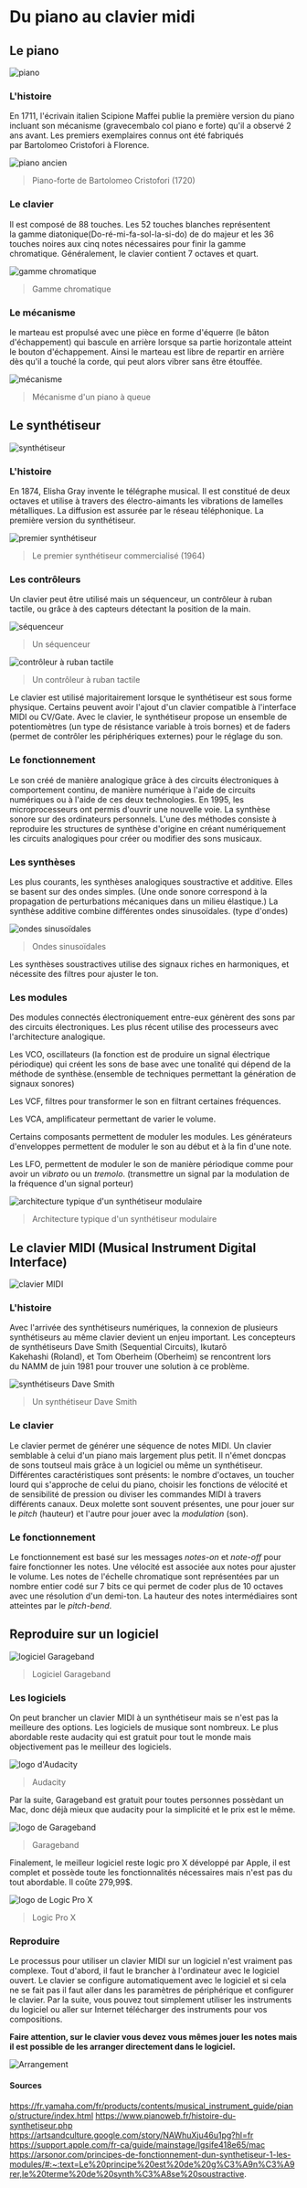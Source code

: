 # Du piano au clavier midi
## Le piano

![piano](medias/piano.jpeg)

### L'histoire
En 1711, l'écrivain italien Scipione Maffei publie la première version du piano incluant son mécanisme (gravecembalo col piano e forte) qu'il a observé 2 ans avant. Les premiers exemplaires connus ont été fabriqués par Bartolomeo Cristofori à Florence.

![piano ancien](medias/piano_histoire.jpeg)
> Piano-forte de Bartolomeo Cristofori (1720)

### Le clavier
Il est composé de 88 touches. Les 52 touches blanches représentent la gamme diatonique(Do-ré-mi-fa-sol-la-si-do) de do majeur et les 36 touches noires aux cinq notes nécessaires pour finir la gamme chromatique. Généralement, le clavier contient 7 octaves et quart. 

![gamme chromatique](medias/gamme_chromatique.png)
> Gamme chromatique

### Le mécanisme
le marteau est propulsé avec une pièce en forme d'équerre (le bâton d'échappement) qui bascule en arrière lorsque sa partie horizontale atteint le bouton d'échappement. Ainsi le marteau est libre de repartir en arrière dès qu'il a touché la corde, qui peut alors vibrer sans être étouffée.

![mécanisme](medias/mecanisme.png)
> Mécanisme d'un piano à queue

## Le synthétiseur

![synthétiseur](medias/synthe.jpeg)

### L'histoire
En 1874, Elisha Gray invente le télégraphe musical. Il est constitué de deux octaves et utilise à travers des électro-aimants les vibrations de lamelles métalliques. La diffusion est assurée par le réseau téléphonique. La première version du synthétiseur.

![premier synthétiseur](medias/synthetiseur_premier.jpeg)
> Le premier synthétiseur commercialisé (1964)

### Les contrôleurs
Un clavier peut être utilisé mais un séquenceur, un contrôleur à ruban tactile, ou grâce à des capteurs détectant la position de la main. 

![séquenceur](medias/sequenceur.jpeg)
> Un séquenceur

![contrôleur à ruban tactile](medias/controleur.png)
> Un contrôleur à ruban tactile

Le clavier est utilisé majoritairement lorsque le synthétiseur est sous forme physique. Certains peuvent avoir l'ajout d'un clavier compatible à l'interface MIDI ou CV/Gate. Avec le clavier, le synthétiseur propose un ensemble de potentiomètres (un type de résistance variable à trois bornes) et de faders (permet de contrôler les périphériques externes) pour le réglage du son.

### Le fonctionnement
Le son créé de manière analogique grâce à des circuits électroniques à comportement continu, de manière numérique à l'aide de circuits numériques ou à l'aide de ces deux technologies. En 1995, les microprocesseurs ont permis d'ouvrir une nouvelle voie. La synthèse sonore sur des ordinateurs personnels. L'une des méthodes consiste à reproduire les structures de synthèse d'origine en créant numériquement les circuits analogiques pour créer ou modifier des sons musicaux. 

### Les synthèses
Les plus courants, les synthèses analogiques soustractive et additive. Elles se basent sur des ondes simples. 
(Une onde sonore correspond à la propagation de perturbations mécaniques dans un milieu élastique.)
La synthèse additive combine différentes ondes sinusoïdales. (type d'ondes)

![ondes sinusoïdales](medias/onde_sinu.jpeg)
> Ondes sinusoïdales

Les synthèses soustractives utilise des signaux riches en harmoniques, et nécessite des filtres pour ajuster le ton.

### Les modules
Des modules connectés électroniquement entre-eux génèrent des sons par des circuits électroniques. Les plus récent utilise des processeurs avec l'architecture analogique. 

Les VCO, oscillateurs (la fonction est de produire un signal électrique périodique) qui créent les sons de base avec une tonalité qui dépend de la méthode de synthèse.(ensemble de techniques permettant la génération de signaux sonores)

Les VCF, filtres pour transformer le son en filtrant certaines fréquences.

Les VCA, amplificateur permettant de varier le volume.

Certains composants permettent de moduler les modules.
Les générateurs d'enveloppes permettent de moduler le son au début et à la fin d'une note.

Les LFO, permettent de moduler le son de manière périodique comme pour avoir un *vibrato* ou un *tremolo*.
(transmettre un signal par la modulation de la fréquence d'un signal porteur)

![architecture typique d'un synthétiseur modulaire](medias/architecture.png)
> Architecture typique d'un synthétiseur modulaire 

## Le clavier MIDI (Musical Instrument Digital Interface)

![clavier MIDI](medias/midi.jpg)

### L'histoire
Avec l'arrivée des synthétiseurs numériques, la connexion de plusieurs synthétiseurs au même clavier devient un enjeu important. Les concepteurs de synthétiseurs Dave Smith (Sequential Circuits), Ikutarō Kakehashi (Roland), et Tom Oberheim (Oberheim) se rencontrent lors du NAMM de juin 1981 pour trouver une solution à ce problème.

![synthétiseurs Dave Smith](medias/synthe_dave.jpeg)
> Un synthétiseur Dave Smith

### Le clavier
Le clavier permet de générer une séquence de notes MIDI. Un clavier semblable à celui d'un piano mais largement plus petit. Il n'émet doncpas de sons toutseul mais grâce à un logiciel ou même un synthétiseur. Différentes caractéristiques sont présents: le nombre d'octaves, un toucher lourd qui s'approche de celui du piano, choisir les fonctions de vélocité et de sensibilité de pression ou diviser les commandes MIDI à travers différents canaux. Deux molette sont souvent présentes, une pour jouer sur le *pitch* (hauteur) et l'autre pour jouer avec la *modulation* (son).

### Le fonctionnement
Le fonctionnement est basé sur les messages *notes-on* et *note-off* pour faire fonctionner les notes. Une vélocité est associée aux notes pour ajuster le volume. Les notes de l'échelle chromatique sont représentées par un nombre entier codé sur 7 bits ce qui permet de coder plus de 10 octaves avec une résolution d'un demi-ton. La hauteur des notes intermédiaires sont atteintes par le *pitch-bend*. 

## Reproduire sur un logiciel

![logiciel Garageband](medias/logiciel.png)
> Logiciel Garageband

### Les logiciels
On peut brancher un clavier MIDI à un synthétiseur mais se n'est pas la meilleure des options.
Les logiciels de musique sont nombreux.
Le plus abordable reste audacity qui est gratuit pour tout le monde mais objectivement pas le meilleur des logiciels. 

![logo d'Audacity](medias/audacity.png)
> Audacity

Par la suite, Garageband est gratuit pour toutes personnes possèdant un Mac, donc déjà mieux que audacity pour la simplicité et le prix est le même. 

![logo de Garageband](medias/garageband.png)
> Garageband

Finalement, le meilleur logiciel reste logic pro X développé par Apple, il est complet et possède toute les fonctionnalités nécessaires mais n'est pas du tout abordable. Il coûte 279,99$.  

![logo de Logic Pro X](medias/logic.png)
> Logic Pro X

### Reproduire
Le processus pour utiliser un clavier MIDI sur un logiciel n'est vraiment pas complexe. Tout d'abord, il faut le brancher à l'ordinateur avec le logiciel ouvert. Le clavier se configure automatiquement avec le logiciel et si cela ne se fait pas il faut aller dans les paramètres de périphérique et configurer le clavier. Par la suite, vous pouvez tout simplement utiliser les instruments du logiciel ou aller sur Internet télécharger des instruments pour vos compositions. 

**Faire attention, sur le clavier vous devez vous mêmes jouer les notes mais il est possible de les arranger directement dans le logiciel.**

![Arrangement](medias/arrangement.jpeg)

#### Sources
https://fr.yamaha.com/fr/products/contents/musical_instrument_guide/piano/structure/index.html
https://www.pianoweb.fr/histoire-du-synthetiseur.php
https://artsandculture.google.com/story/NAWhuXju46u1pg?hl=fr
https://support.apple.com/fr-ca/guide/mainstage/lgsife418e65/mac
https://arsonor.com/principes-de-fonctionnement-dun-synthetiseur-1-les-modules/#:~:text=Le%20principe%20est%20de%20g%C3%A9n%C3%A9rer,le%20terme%20de%20synth%C3%A8se%20soustractive.
